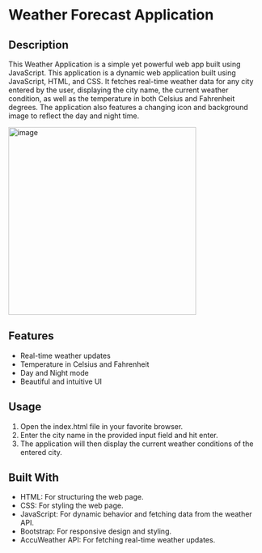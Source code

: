 # Weather Forecast Application

## Description
This Weather Application is a simple yet powerful web app built using JavaScript. This application is a dynamic web application built using JavaScript, HTML, and CSS. It fetches real-time weather data for any city entered by the user, displaying the city name, the current weather condition, as well as the temperature in both Celsius and Fahrenheit degrees. The application also features a changing icon and background image to reflect the day and night time.

<img width="371" alt="image" src="https://github.com/StevenD24/Weather-Forecast-App/assets/105379503/51c2684d-03ce-4d87-8741-15b5d6d1b5d6">

## Features
- Real-time weather updates
- Temperature in Celsius and Fahrenheit
- Day and Night mode
- Beautiful and intuitive UI

## Usage
1. Open the index.html file in your favorite browser.
2. Enter the city name in the provided input field and hit enter.
3. The application will then display the current weather conditions of the entered city.

## Built With
- HTML: For structuring the web page.
- CSS: For styling the web page.
- JavaScript: For dynamic behavior and fetching data from the weather API.
- Bootstrap: For responsive design and styling.
- AccuWeather API: For fetching real-time weather updates.




